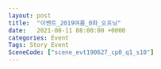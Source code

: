 ```yaml
---
layout: post
title:  "이벤트_2019여름_0화_오프닝"
date:   2021-08-11 08:00:00 +0000
categories: Event
Tags: Story Event
SceneCode: ["scene_evt190627_cp0_q1_s10"]
---
```

